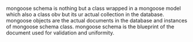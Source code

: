 mongoose schema is nothing but a class wrapped in a mongoose model which also a class obv but its ur actual collection in the database.
mongoose objects are the actual documents in the database and instances of mongoose schema class.
mongoose schema is the blueprint of the document used for validation and uniformity.